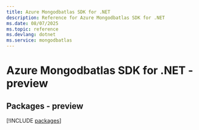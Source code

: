 ```yaml
---
title: Azure Mongodbatlas SDK for .NET
description: Reference for Azure Mongodbatlas SDK for .NET
ms.date: 08/07/2025
ms.topic: reference
ms.devlang: dotnet
ms.service: mongodbatlas
---
```

# Azure Mongodbatlas SDK for .NET - preview
## Packages - preview
[!INCLUDE [packages](mongodbatlas-index.md)]